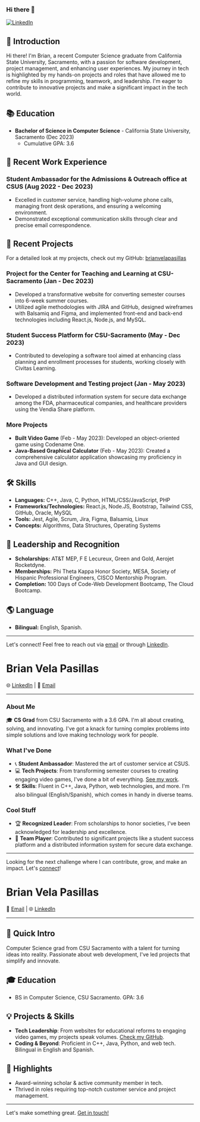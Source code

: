 ### Hi there 👋

[![LinkedIn](https://img.shields.io/badge/LinkedIn-bvelacomputersci-blue)](https://www.linkedin.com/in/bvelacomputersci/)

## 👋 Introduction
Hi there! I'm Brian, a recent Computer Science graduate from California State University, Sacramento, with a passion for software development, project management, and enhancing user experiences. My journey in tech is highlighted by my hands-on projects and roles that have allowed me to refine my skills in programming, teamwork, and leadership. I'm eager to contribute to innovative projects and make a significant impact in the tech world.

## 📚 Education
- **Bachelor of Science in Computer Science** - California State University, Sacramento (Dec 2023)
  - Cumulative GPA: 3.6

## 💼 Recent Work Experience
### Student Ambassador for the Admissions & Outreach office at CSUS (Aug 2022 - Dec 2023)
- Excelled in customer service, handling high-volume phone calls, managing front desk operations, and ensuring a welcoming environment.
- Demonstrated exceptional communication skills through clear and precise email correspondence.

## 🚀 Recent Projects
For a detailed look at my projects, check out my GitHub: [brianvelapasillas](https://github.com/brianvelapasillas)

### Project for the Center for Teaching and Learning at CSU-Sacramento (Jan - Dec 2023)
- Developed a transformative website for converting semester courses into 6-week summer courses.
- Utilized agile methodologies with JIRA and GitHub, designed wireframes with Balsamiq and Figma, and implemented front-end and back-end technologies including React.js, Node.js, and MySQL.

### Student Success Platform for CSU-Sacramento (May - Dec 2023)
- Contributed to developing a software tool aimed at enhancing class planning and enrollment processes for students, working closely with Civitas Learning.

### Software Development and Testing project (Jan - May 2023)
- Developed a distributed information system for secure data exchange among the FDA, pharmaceutical companies, and healthcare providers using the Vendia Share platform.

### More Projects
- **Built Video Game** (Feb - May 2023): Developed an object-oriented game using Codename One.
- **Java-Based Graphical Calculator** (Feb - May 2023): Created a comprehensive calculator application showcasing my proficiency in Java and GUI design.

## 🛠 Skills
- **Languages:** C++, Java, C, Python, HTML/CSS/JavaScript, PHP
- **Frameworks/Technologies:** React.js, Node.JS, Bootstrap, Tailwind CSS, GitHub, Oracle, MySQL
- **Tools:** Jest, Agile, Scrum, Jira, Figma, Balsamiq, Linux
- **Concepts:** Algorithms, Data Structures, Operating Systems

## 🏅 Leadership and Recognition
- **Scholarships:** AT&T MEP, F E Lecureux, Green and Gold, Aerojet Rocketdyne.
- **Memberships:** Phi Theta Kappa Honor Society, MESA, Society of Hispanic Professional Engineers, CISCO Mentorship Program.
- **Completion:** 100 Days of Code-Web Development Bootcamp, The Cloud Bootcamp.

## 🌎 Language
- **Bilingual:** English, Spanish.

---

Let's connect! Feel free to reach out via [email](mailto:velapasillasbrian@gmail.com) or through [LinkedIn](https://www.linkedin.com/in/bvelacomputersci/).








# Brian Vela Pasillas

🌐 [LinkedIn](https://www.linkedin.com/in/bvelacomputersci/) | 📧 [Email](mailto:velapasillasbrian@gmail.com)

---

### About Me
🎓 **CS Grad** from CSU Sacramento with a 3.6 GPA. I'm all about creating, solving, and innovating. I've got a knack for turning complex problems into simple solutions and love making technology work for people.

### What I've Done
- 📞 **Student Ambassador**: Mastered the art of customer service at CSUS.
- 💻 **Tech Projects**: From transforming semester courses to creating engaging video games, I've done a bit of everything. [See my work](https://github.com/brianvelapasillas).
- 🛠 **Skills**: Fluent in C++, Java, Python, web technologies, and more. I'm also bilingual (English/Spanish), which comes in handy in diverse teams.

### Cool Stuff
- 🏆 **Recognized Leader**: From scholarships to honor societies, I've been acknowledged for leadership and excellence.
- 🚀 **Team Player**: Contributed to significant projects like a student success platform and a distributed information system for secure data exchange.

---

Looking for the next challenge where I can contribute, grow, and make an impact. Let's [connect](https://www.linkedin.com/in/bvelacomputersci/)!



# Brian Vela Pasillas

📧 [Email](mailto:velapasillasbrian@gmail.com) | 🌐 [LinkedIn](https://www.linkedin.com/in/bvelacomputersci/)

---

## 🚀 Quick Intro
Computer Science grad from CSU Sacramento with a talent for turning ideas into reality. Passionate about web development, I've led projects that simplify and innovate.

## 🎓 Education
- BS in Computer Science, CSU Sacramento. GPA: 3.6

## 💡 Projects & Skills
- **Tech Leadership**: From websites for educational reforms to engaging video games, my projects speak volumes. [Check my GitHub](https://github.com/brianvelapasillas).
- **Coding & Beyond**: Proficient in C++, Java, Python, and web tech. Bilingual in English and Spanish.

## 🌟 Highlights
- Award-winning scholar & active community member in tech.
- Thrived in roles requiring top-notch customer service and project management.

---

Let's make something great. [Get in touch!](mailto:velapasillasbrian@gmail.com)


